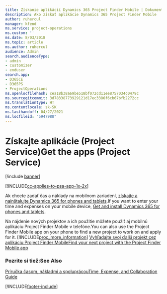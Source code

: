 ```yaml
---
title: Získanie aplikácií Dynamics 365 Project Finder Mobile | Dokumentácia spoločnosti Microsoft
description: Ako získať aplikácie Dynamics 365 Project Finder Mobile
author: ruhercul
manager: kfend
ms.service: project-operations
ms.custom: ''
ms.date: 8/03/2018
ms.topic: article
ms.author: ruhercul
audience: Admin
search.audienceType:
- admin
- customizer
- enduser
search.app:
- D365CE
- D365PS
- ProjectOperations
ms.openlocfilehash: cea18b38a69be518bf072cd11ee8757034c0479c
ms.sourcegitcommit: 3d78338773929121d17ec3386f6cb67bfb2272cc
ms.translationtype: HT
ms.contentlocale: sk-SK
ms.lasthandoff: 04/27/2021
ms.locfileid: "5947988"
---
```

# <a name="get-the-apps-project-service"></a><span data-ttu-id="24f16-103">Získajte aplikácie (Project Service)</span><span class="sxs-lookup"><span data-stu-id="24f16-103">Get the apps (Project Service)</span></span>

[!include [banner](../includes/psa-now-project-operations.md)]

[!INCLUDE[cc-applies-to-psa-app-1x-2x](../includes/cc-applies-to-psa-app-1x-2x.md)]

<span data-ttu-id="24f16-104">Ak chcete zadať čas a náklady na mobilnom zariadení, [získajte a nainštalujte Dynamics 365 for phones and tablets](/dynamics365/mobile-app/dynamics-365-phones-tablets-users-guide).</span><span class="sxs-lookup"><span data-stu-id="24f16-104">If you want to enter your time and expenses on your mobile device, [Get and install Dynamics 365 for phones and tablets](/dynamics365/mobile-app/dynamics-365-phones-tablets-users-guide).</span></span>  
  
 <span data-ttu-id="24f16-105">Na nájdenie nových projektov a ich použitie môžete použiť aj mobilnú aplikáciu Project Finder Mobile v telefóne.</span><span class="sxs-lookup"><span data-stu-id="24f16-105">You can also use the Project Finder Mobile app on your phone to find a new project to work on and apply for it.</span></span> [!INCLUDE[proc_more_information](../includes/proc-more-information.md)] <span data-ttu-id="24f16-106">[Vyhľadajte svoj ďalší projekt cez aplikáciu Project Finder Mobile](../psa/find-next-project-finder-mobile-app.md)</span><span class="sxs-lookup"><span data-stu-id="24f16-106">[Find your next project with the Project Finder Mobile app](../psa/find-next-project-finder-mobile-app.md)</span></span> 
  
### <a name="see-also"></a><span data-ttu-id="24f16-107">Pozrite si tiež:</span><span class="sxs-lookup"><span data-stu-id="24f16-107">See Also</span></span>  
 [<span data-ttu-id="24f16-108">Príručka časom, nákladmi a spoluprácou</span><span class="sxs-lookup"><span data-stu-id="24f16-108">Time, Expense, and Collaboration Guide</span></span>](../psa/time-expense-collaboration-guide.md)


[!INCLUDE[footer-include](../includes/footer-banner.md)]